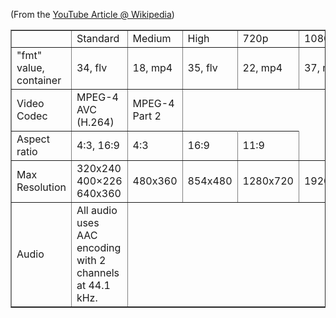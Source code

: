 (From the [YouTube Article @ Wikipedia](http://en.wikipedia.org/wiki/YouTube))

<table border='1'>
<tr><td>                     </td><td>Standard </td><td>Medium   </td><td> High    </td><td> 720p    </td><td> 1080p   </td><td>Mobile </td></tr>
<tr><td>"fmt" value, container</td><td>34, flv  </td><td>18, mp4  </td><td> 35, flv </td><td> 22, mp4 </td><td> 37, mp4 </td><td>17, 3gp</td></tr>
<tr><td>Video Codec</td><td>MPEG-4 AVC (H.264)</td><td>MPEG-4 Part 2</td></tr>
<tr><td>Aspect ratio</td><td>4:3, 16:9</td><td>4:3      </td><td>16:9</td><td>11:9</td></tr>
<tr><td>Max Resolution</td><td>320x240<br />400×226<br />640x360</td><td>480x360</td><td>854x480</td><td>1280x720</td><td>1920x1080</td><td>176x144</td></tr>
<tr><td>Audio</td><td>All audio uses AAC encoding with 2 channels at 44.1 kHz.</td></tr>
</table>